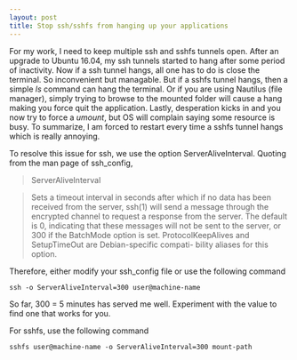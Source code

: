 ```yaml
---
layout: post
title: Stop ssh/sshfs from hanging up your applications
---
```


For my work, I need to keep multiple ssh and sshfs tunnels open. After an
upgrade to Ubuntu 16.04, my ssh tunnels started to hang after some period
of inactivity. Now if a ssh tunnel hangs, all one has to do is close the
terminal. So inconvenient but managable. But if a sshfs tunnel hangs, then a
simple _ls_ command can hang
the terminal. Or if you are using Nautilus (file manager), simply trying
to browse to the mounted folder will cause a hang making you force quit
the application. Lastly, desperation kicks in and you now try to force a
_umount_, but OS will complain saying some resource is busy.
To summarize, I am forced to restart every time a sshfs tunnel hangs which
is really annoying.

To resolve this issue for ssh, we use the option ServerAliveInterval. Quoting
from the man page of ssh_config,
> ServerAliveInterval

> Sets a timeout interval in seconds after which if no data has
been received from the server, ssh(1) will send a message through
the encrypted channel to request a response from the server. The
default is 0, indicating that these messages will not be sent to
the server, or 300 if the BatchMode option is set.
ProtocolKeepAlives and SetupTimeOut are Debian-specific compati-
bility aliases for this option.

Therefore, either modify your ssh_config file or use the following command
```
ssh -o ServerAliveInterval=300 user@machine-name
```
So far, 300 = 5 minutes has served me well. Experiment with the value to find
one that works for you.

For sshfs, use the following command
```
sshfs user@machine-name -o ServerAliveInterval=300 mount-path
```
